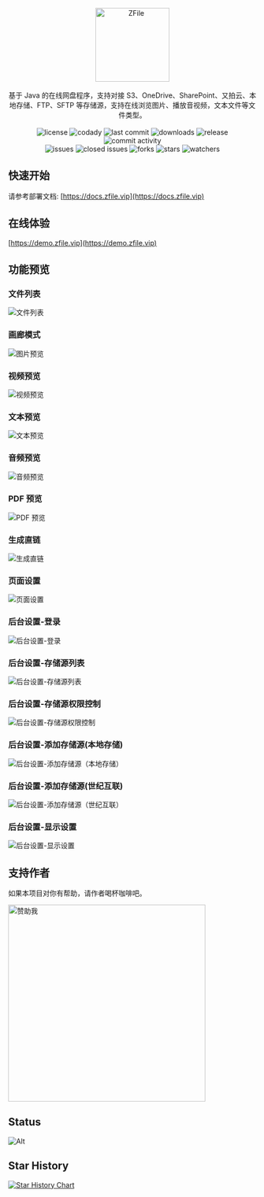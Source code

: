<p align="center">
  <a href="https://zfile.vip" target="_blank" rel="noopener noreferrer">
    <img alt="ZFile" src="https://cdn.jun6.net/2021/04/21/69a89344e2a84.png" height="150px">
  </a>
<br><br>
基于 Java 的在线网盘程序，支持对接 S3、OneDrive、SharePoint、又拍云、本地存储、FTP、SFTP 等存储源，支持在线浏览图片、播放音视频，文本文件等文件类型。
<br><br>
<img src="https://img.shields.io/badge/license-MIT-blue.svg?longCache=true&style=flat-square" alt="license">
<img src="https://api.codacy.com/project/badge/Grade/70b793267f7941d58cbd93f50c9a8e0a" alt="codady">
<img src="https://img.shields.io/github/last-commit/zhaojun1998/zfile.svg?style=flat-square" alt="last commit">
<img src="https://img.shields.io/github/downloads/zhaojun1998/zfile/total?style=flat-square" alt="downloads">
<img src="https://img.shields.io/github/v/release/zhaojun1998/zfile?style=flat-square" alt="release">
<img src="https://img.shields.io/github/commit-activity/y/zhaojun1998/zfile?style=flat-square" alt="commit activity">
<br>
<img src="https://img.shields.io/github/issues/zhaojun1998/zfile?style=flat-square" alt="issues">
<img src="https://img.shields.io/github/issues-closed-raw/zhaojun1998/zfile?style=flat-square" alt="closed issues">
<img src="https://img.shields.io/github/forks/zhaojun1998/zfile?style=flat-square" alt="forks">
<img src="https://img.shields.io/github/stars/zhaojun1998/zfile?style=flat-square" alt="stars">
<img src="https://img.shields.io/github/watchers/zhaojun1998/zfile?style=flat-square" alt="watchers">
</p>

## 快速开始

请参考部署文档: [https://docs.zfile.vip](https://docs.zfile.vip)

## 在线体验

[https://demo.zfile.vip](https://demo.zfile.vip)

## 功能预览

### 文件列表
![文件列表](https://cdn.jun6.net/uPic/2022/08/13/0urMn8.png)
### 画廊模式
![图片预览](https://cdn.jun6.net/uPic/2022/08/13/d2J9aE.png)
### 视频预览
![视频预览](https://cdn.jun6.net/uPic/2022/08/13/tBX00R.png)
### 文本预览
![文本预览](https://cdn.jun6.net/uPic/2022/08/13/7dDy4G.png)
### 音频预览
![音频预览](https://cdn.jun6.net/uPic/2022/08/13/N5bU1R.png)
### PDF 预览
![PDF 预览](https://cdn.jun6.net/uPic/2022/08/13/H327bV.png)
### 生成直链
![生成直链](https://cdn.jun6.net/uPic/2022/08/13/zCX3xT.jpg)
### 页面设置
![页面设置](https://cdn.jun6.net/uPic/2022/08/13/54nYv2.png)
### 后台设置-登录
![后台设置-登录](https://cdn.jun6.net/uPic/2022/08/13/J8P2Zf.png)
### 后台设置-存储源列表
![后台设置-存储源列表](https://cdn.jun6.net/uPic/2022/08/13/jymieO.png)
### 后台设置-存储源权限控制
![后台设置-存储源权限控制](https://cdn.jun6.net/uPic/2022/08/13/JgiwkH.jpg)
### 后台设置-添加存储源(本地存储)
![后台设置-添加存储源（本地存储）](https://cdn.jun6.net/uPic/2022/08/13/add-storage.png)
### 后台设置-添加存储源(世纪互联)
![后台设置-添加存储源（世纪互联）](https://cdn.jun6.net/uPic/2022/08/13/add-storage2.png)
### 后台设置-显示设置
![后台设置-显示设置](https://cdn.jun6.net/uPic/2022/08/13/view-setting.png)


## 支持作者

如果本项目对你有帮助，请作者喝杯咖啡吧。

<img src="https://cdn.jun6.net/2021/03/27/152704e91f13d.png" width="400" alt="赞助我">

## Status

![Alt](https://repobeats.axiom.co/api/embed/580333f83b91087e713f15497e6433c50e1da090.svg "Repobeats analytics image")

## Star History

[![Star History Chart](https://api.star-history.com/svg?repos=zfile-dev/zfile&type=Date)](https://star-history.com/#zfile-dev/zfile&Date)

